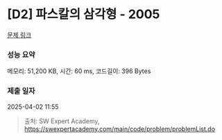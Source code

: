 # [D2] 파스칼의 삼각형 - 2005 

[문제 링크](https://swexpertacademy.com/main/code/problem/problemDetail.do?contestProbId=AV5P0-h6Ak4DFAUq) 

### 성능 요약

메모리: 51,200 KB, 시간: 60 ms, 코드길이: 396 Bytes

### 제출 일자

2025-04-02 11:55



> 출처: SW Expert Academy, https://swexpertacademy.com/main/code/problem/problemList.do